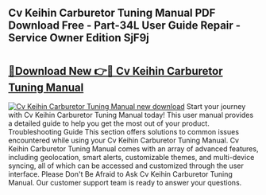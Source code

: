 ## Cv Keihin Carburetor Tuning Manual PDF Download Free - Part-34L User Guide Repair - Service Owner Edition SjF9j

# <h2><a href="http://bc70768.oget.top/?id=Cv+Keihin+Carburetor+Tuning+Manual">🔗Download New 👉🔴 Cv Keihin Carburetor Tuning Manual</a></h2>

[![Cv Keihin Carburetor Tuning Manual new download](https://i.imgur.com/5g1atiW.png)](http://bc70768.oget.top/?id=Cv+Keihin+Carburetor+Tuning+Manual)
Start your journey with Cv Keihin Carburetor Tuning Manual today! This user manual provides a detailed guide to help you get the most out of your product. Troubleshooting Guide This section offers solutions to common issues encountered while using your Cv Keihin Carburetor Tuning Manual. Cv Keihin Carburetor Tuning Manual comes with an array of advanced features, including geolocation, smart alerts, customizable themes, and multi-device syncing, all of which can be accessed and customized through the user interface. Please Don't Be Afraid to Ask Cv Keihin Carburetor Tuning Manual. Our customer support team is ready to answer your questions.
